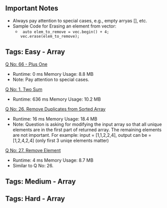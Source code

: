 ## Important Notes ##

* Always pay attention to special cases, e.g., empty arryas [], etc.
* Sample Code for Erasing an element from vector:
  *  ` auto elem_to_remove = vec.begin() + 4;
        vec.erase(elem_to_remove);`


## Tags: Easy - Array ##

[Q No: 66 - Plus One](https://leetcode.com/problems/plus-one/) 
* Runtime: 0 ms Memory Usage: 8.8 MB
* Note: Pay attention to special cases.

[Q No: 1. Two Sum](https://leetcode.com/problems/two-sum/submissions/) 
* Runtime: 636 ms Memory Usage: 10.2 MB

[Q No: 26. Remove Duplicates from Sorted Array](https://leetcode.com/problems/remove-duplicates-from-sorted-array/) 
* Runtime: 16 ms Memory Usage: 18.4 MB
* Note: Question is asking for modifying the input array so that all unique elements are in the first part of returned array. The remaining elements are not important. For example: input = [1,1,2,2,4], output can be = [1,2,4,2,4] (only first 3 uniqe elements matter)

[Q No: 27. Remove Element](https://leetcode.com/problems/remove-element/) 
* Runtime: 4 ms Memory Usage: 8.7 MB
* Similar to Q No: 26. 
## Tags: Medium - Array ##

## Tags: Hard - Array ##

